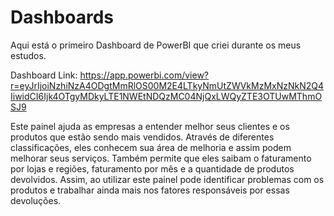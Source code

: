 # Dashboards
Aqui está o primeiro Dashboard de PowerBI que criei durante os meus estudos.

Dashboard Link: https://app.powerbi.com/view?r=eyJrIjoiNzhiNzA4ODgtMmRlOS00M2E4LTkyNmUtZWVkMzMxNzNkN2Q4IiwidCI6Ijk4OTgyMDkyLTE1NWEtNDQzMC04NjQxLWQyZTE3OTUwMThmOSJ9

Este painel ajuda as empresas a entender melhor seus clientes e os produtos que estão sendo mais vendidos. Através de diferentes classificações, eles conhecem sua área de melhoria e assim podem melhorar seus serviços. 
Também permite que eles saibam o faturamento por lojas e regiões, faturamento por mês e a quantidade de produtos devolvidos. 
Assim, ao utilizar este painel pode identificar problemas com os produtos e trabalhar ainda mais nos fatores responsáveis ​​por essas devoluções.
